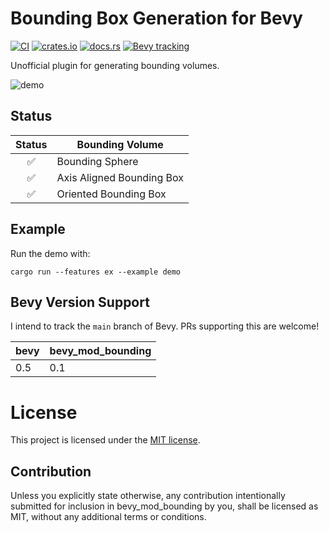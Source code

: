 # Bounding Box Generation for Bevy

[![CI](https://github.com/aevyrie/bevy_mod_bounding/workflows/CI/badge.svg?branch=master)](https://github.com/aevyrie/bevy_mod_bounding/actions?query=workflow%3A%22CI%22+branch%3Amaster)
[![crates.io](https://img.shields.io/crates/v/bevy_mod_bounding)](https://crates.io/crates/bevy_mod_bounding)
[![docs.rs](https://docs.rs/bevy_mod_bounding/badge.svg)](https://docs.rs/bevy_mod_bounding)
[![Bevy tracking](https://img.shields.io/badge/Bevy%20tracking-main-lightblue)](https://github.com/bevyengine/bevy/blob/main/docs/plugins_guidelines.md#main-branch-tracking)

Unofficial plugin for generating bounding volumes.

![demo](https://user-images.githubusercontent.com/2632925/114147530-a4785800-98cd-11eb-9395-7a0522e117a2.gif)

## Status

| Status | Bounding Volume |
|:-:|----------------------------|
| ✅ | Bounding Sphere            |
| ✅ | Axis Aligned Bounding Box  |
| ✅ | Oriented Bounding Box      |

## Example

Run the demo with:

```shell
cargo run --features ex --example demo
```

## Bevy Version Support

I intend to track the `main` branch of Bevy. PRs supporting this are welcome! 

|bevy|bevy_mod_bounding|
|---|---|
|0.5|0.1|

# License

This project is licensed under the [MIT license](https://github.com/aevyrie/bevy_mod_bounding/blob/master/LICENSE).

## Contribution

Unless you explicitly state otherwise, any contribution intentionally submitted for inclusion in bevy_mod_bounding by you, shall be licensed as MIT, without any additional terms or conditions.

